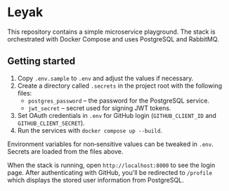 # Leyak

This repository contains a simple microservice playground. The stack is orchestrated with Docker Compose and uses PostgreSQL and RabbitMQ.

## Getting started

1. Copy `.env.sample` to `.env` and adjust the values if necessary.
2. Create a directory called `.secrets` in the project root with the following files:
   - `postgres_password` – the password for the PostgreSQL service.
   - `jwt_secret` – secret used for signing JWT tokens.
3. Set OAuth credentials in `.env` for GitHub login (`GITHUB_CLIENT_ID` and `GITHUB_CLIENT_SECRET`).
3. Run the services with `docker compose up --build`.

Environment variables for non‑sensitive values can be tweaked in `.env`. Secrets are loaded from the files above.

When the stack is running, open `http://localhost:8000` to see the login page. After authenticating with GitHub, you'll be redirected to `/profile` which displays the stored user information from PostgreSQL.
